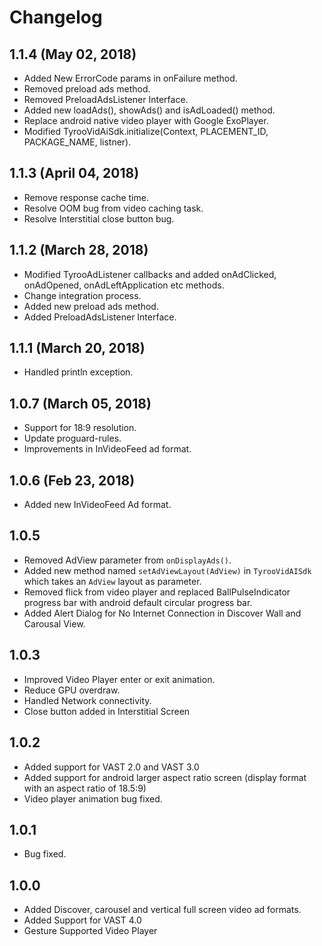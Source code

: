 Changelog
=====================

## 1.1.4 (May 02, 2018)
- Added New ErrorCode params in onFailure method.
- Removed preload ads method.
- Removed PreloadAdsListener Interface.
- Added new loadAds(), showAds() and isAdLoaded() method.
- Replace android native video player with Google ExoPlayer.
- Modified TyrooVidAiSdk.initialize(Context, PLACEMENT_ID, PACKAGE_NAME, listner).

## 1.1.3 (April 04, 2018)
- Remove response cache time.
- Resolve OOM bug from video caching task.
- Resolve Interstitial close button bug.

## 1.1.2 (March 28, 2018)
- Modified TyrooAdListener callbacks and added onAdClicked, onAdOpened, onAdLeftApplication etc methods.
- Change integration process.
- Added new preload ads method.
- Added PreloadAdsListener Interface.

## 1.1.1 (March 20, 2018)
- Handled println exception.

## 1.0.7 (March 05, 2018)
- Support for 18:9 resolution.
- Update proguard-rules.
- Improvements in InVideoFeed ad format.

## 1.0.6 (Feb 23, 2018)
- Added new InVideoFeed Ad format.

## 1.0.5
- Removed AdView parameter from ```onDisplayAds()```.
- Added new method named ```setAdViewLayout(AdView)``` in ```TyrooVidAISdk``` which takes an ```AdView``` layout as parameter.
- Removed flick from video player and replaced BallPulseIndicator progress bar with android default circular progress bar.
- Added Alert Dialog for No Internet Connection in Discover Wall and Carousal View.

## 1.0.3
- Improved Video Player enter or exit animation.
- Reduce GPU overdraw.
- Handled Network connectivity.
- Close button added in Interstitial Screen

## 1.0.2
- Added support for VAST 2.0 and VAST 3.0
- Added support for android larger aspect ratio screen (display format with an aspect ratio of 18.5:9)
- Video player animation bug fixed.

## 1.0.1
- Bug fixed.

## 1.0.0
- Added Discover, carousel and vertical full screen video ad formats.
- Added Support for VAST 4.0
- Gesture Supported Video Player
